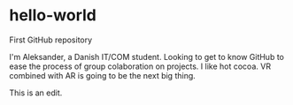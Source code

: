 # hello-world
First GitHub repository

I'm Aleksander, a Danish IT/COM student. Looking to get to know GitHub to ease the process of group colaboration on projects. I like hot cocoa. VR combined with AR is going to be the next big thing.

This is an edit.

